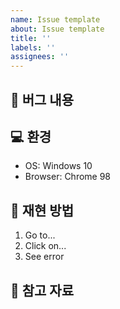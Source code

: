 ```yaml
---
name: Issue template
about: Issue template
title: ''
labels: ''
assignees: ''
---
```

## 🐞 버그 내용
[//]: # (발생한 버그의 내용을 간략히 작성합니다.)

## 💻 환경
[//]: # (OS, 브라우저, 버전 정보 등 재현 환경을 기재합니다.)

- OS: Windows 10
- Browser: Chrome 98

## 🔁 재현 방법
[//]: # (버그를 재현할 수 있는 단계를 자세히 작성합니다.)
1. Go to...
2. Click on...
3. See error

## 📎 참고 자료
[//]: # (스크린샷, 로그, 참고 링크 등 추가 자료를 첨부합니다.)


